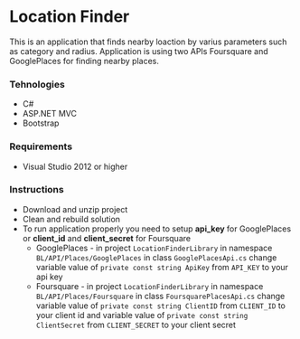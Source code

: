 # Location Finder
This is an application that finds nearby loaction by varius parameters such as category and radius. Application is using two APIs Foursquare and GooglePlaces for finding nearby places.

### Tehnologies
* C#
* ASP.NET MVC
* Bootstrap

### Requirements
* Visual Studio 2012 or higher

### Instructions
* Download and unzip project
* Clean and rebuild solution
* To run application properly you need to setup **api_key** for GooglePlaces or **client_id** and **client_secret** for Foursquare
  * GooglePlaces - in project `LocationFinderLibrary` in namespace `BL/API/Places/GooglePlaces` in class `GooglePlacesApi.cs` change variable value of `private const string ApiKey` from `API_KEY` to your api key
  * Foursquare - in project `LocationFinderLibrary` in namespace `BL/API/Places/Foursquare` in class `FoursquarePlacesApi.cs` change variable value of `private const string ClientID` from `CLIENT_ID` to your client id and variable value of `private const string ClientSecret` from `CLIENT_SECRET` to your client secret  
